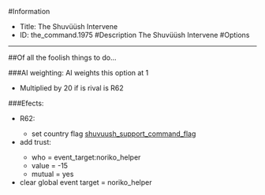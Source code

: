 #Information
 - Title: The Shuvüüsh Intervene
 - ID: the_command.1975
#Description
The Shuvüüsh Intervene
#Options

___
##Of all the foolish things to do...

###AI weighting:
AI weights this option at 1
 - Multiplied by 20 if is rival is R62


###Efects:<ul><li>R62:</li><ul><li>set country flag [shuvuush_support_command_flag](../flags/shuvuush_support_command_flag.md)</li></ul><li>add trust:</li><ul><li>who = event_target:noriko_helper</li><li>value = -15</li><li>mutual = yes</li></ul><li>clear global event target = noriko_helper</li></ul>
